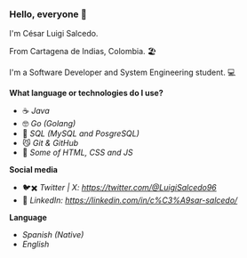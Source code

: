 ### Hello, everyone 👋

I'm César Luigi Salcedo.

From Cartagena de Indias, Colombia. 🏖️

I'm a Software Developer and System Engineering student. 💻

**What language or technologies do I use?**

- ☕ *Java*
- 🤓 *Go (Golang)*
- 💾 *SQL (MySQL and PosgreSQL)*
- 😼 *Git & GitHub*
- 🎨 *Some of HTML, CSS and JS*

**Social media**

- 🐦✖️ *Twitter | X: https://twitter.com/@LuigiSalcedo96*
- 💼 *LinkedIn: https://linkedin.com/in/c%C3%A9sar-salcedo/*

**Language**

- *Spanish (Native)*
- *English*
